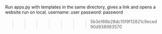 Run apps.py with templates in the same directory, gives a link and opens a website run on local.
username: user
password: password

>>>>>>> 5b3e168b28dc15f9f12821c9eced90d938983570